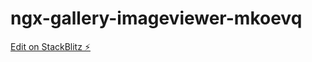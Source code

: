 # ngx-gallery-imageviewer-mkoevq

[Edit on StackBlitz ⚡️](https://stackblitz.com/edit/ngx-gallery-imageviewer-mkoevq)